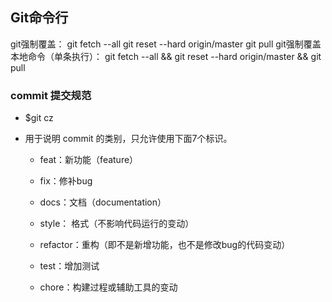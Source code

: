 ## Git命令行

git强制覆盖：
    git fetch --all
    git reset --hard origin/master
    git pull
git强制覆盖本地命令（单条执行）：
    git fetch --all && git reset --hard origin/master && git pull





### commit 提交规范
* $git cz

* 用于说明 commit 的类别，只允许使用下面7个标识。

  - feat：新功能（feature）

  - fix：修补bug

  - docs：文档（documentation）

  - style： 格式（不影响代码运行的变动）

  - refactor：重构（即不是新增功能，也不是修改bug的代码变动）

  - test：增加测试

  - chore：构建过程或辅助工具的变动